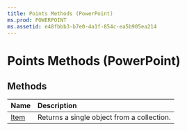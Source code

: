 ```yaml
---
title: Points Methods (PowerPoint)
ms.prod: POWERPOINT
ms.assetid: e48fbbb3-b7e0-4a1f-854c-ea5b905ea214
---
```



# Points Methods (PowerPoint)

## Methods



|**Name**|**Description**|
|:-----|:-----|
|[Item](points-item-method-powerpoint.md)|Returns a single object from a collection.|


